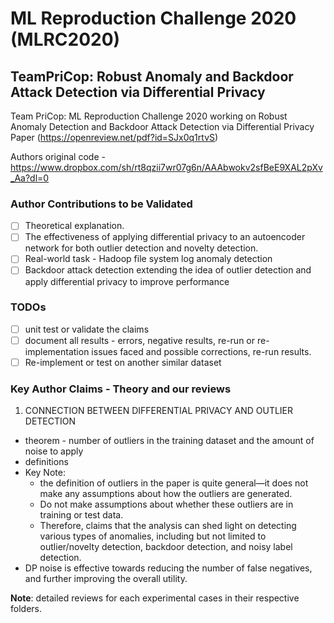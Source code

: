# ML Reproduction Challenge 2020 (MLRC2020)
## TeamPriCop: Robust Anomaly and Backdoor Attack Detection via Differential Privacy
Team PriCop: ML Reproduction Challenge 2020 working on Robust Anomaly Detection and Backdoor Attack Detection via Differential Privacy Paper (https://openreview.net/pdf?id=SJx0q1rtvS)

Authors original code - https://www.dropbox.com/sh/rt8qzii7wr07g6n/AAAbwokv2sfBeE9XAL2pXv_Aa?dl=0
### Author Contributions to be Validated
- [ ] Theoretical explanation.
- [ ] The effectiveness of applying differential privacy to an autoencoder network for both outlier detection and novelty detection.
- [ ] Real-world task - Hadoop file system log anomaly detection
- [ ] Backdoor attack detection extending the idea of outlier detection and apply differential privacy to improve performance

### TODOs
- [ ] unit test or validate the claims
- [ ] document all results - errors, negative results, re-run or re-implementation issues faced and possible corrections, re-run results.
- [ ] Re-implement or test on another similar dataset

### Key Author Claims - Theory and our reviews
1. CONNECTION BETWEEN DIFFERENTIAL PRIVACY AND OUTLIER DETECTION 
- theorem -  number of outliers in the training dataset and the amount of noise to apply
- definitions
- Key Note:  
  - the definition of outliers in the paper is quite general—it does not make any assumptions about how the outliers are generated.
  - Do not make assumptions about whether these outliers are in training or test data.
  - Therefore, claims that the analysis can shed light on detecting various types of anomalies, including but not limited to outlier/novelty detection, backdoor detection, and noisy label detection.
- DP noise is effective towards reducing the number of false negatives, and further improving the overall utility.

**Note**: detailed reviews for each experimental cases in their respective folders.
